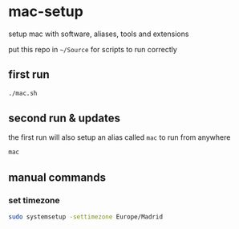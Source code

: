 # mac-setup

setup mac with software, aliases, tools and extensions

put this repo in `~/Source` for scripts to run correctly

## first run

```bash
./mac.sh
```

## second run & updates

the first run will also setup an alias called `mac` to run from anywhere

```bash
mac
```

## manual commands

### set timezone

```bash
sudo systemsetup -settimezone Europe/Madrid
```
